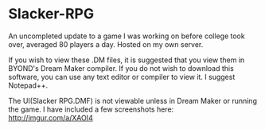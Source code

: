 # Slacker-RPG
An uncompleted update to a game I was working on before college took over, averaged 80 players a day.  Hosted on my own server.

If you wish to view these .DM files, it is suggested that you view them in BYOND's Dream Maker compiler.
If you do not wish to download this software, you can use any text editor or compiler to view it.  I suggest Notepad++.

The UI(Slacker RPG.DMF) is not viewable unless in Dream Maker or running the game.  I have included a few screenshots here:
http://imgur.com/a/XAOI4
